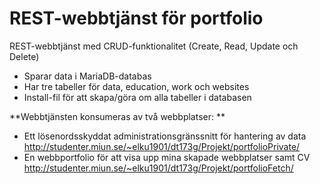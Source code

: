 # REST-webbtjänst för portfolio

REST-webbtjänst med CRUD-funktionalitet (Create, Read, Update och Delete)

- Sparar data i MariaDB-databas
- Har tre tabeller för data, education, work och websites
- Install-fil för att skapa/göra om alla tabeller i databasen


**Webbtjänsten konsumeras av två webbplatser: **
- Ett lösenordsskyddat administrationsgränssnitt för hantering av data
    http://studenter.miun.se/~elku1901/dt173g/Projekt/portfolioPrivate/ 
- En webbportfolio för att visa upp mina skapade webbplatser samt CV
    http://studenter.miun.se/~elku1901/dt173g/Projekt/portfolioFetch/